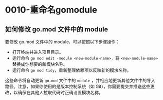 # 0010-重命名gomodule


## 如何修改 go.mod 文件中的 module

要修改 go.mod 文件中的 module，可以按照以下步骤操作：

* 打开终端并进入项目目录。
* 运行命令 `go mod edit -module <new-module-name>`，将 `<new-module-name>` 替换成你想要的新模块名称。
* 运行命令 `go mod tidy`，重新整理依赖项以反映新的模块名称。

这些命令将自动更新 `go.mod` 文件中的 `module` ，并相应地更新其他文件中的导入路径。注意，如果你使用的是版本控制系统（如 Git），你需要提交并推送这些更改，以确保在其他人拉取代码时正确设置模块名称。